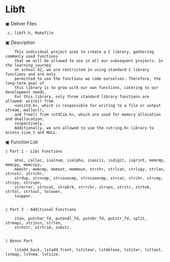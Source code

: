 # Libft

▣ Deliver Files

    .c, libft.h, Makefile


▣ Description

        This individual project aims to create a C library, gathering commonly used functions
        that we will be allowed to use in all our subsequent projects. In the learning journey 
        at school 42, we are restricted in using standard C library functions and are only
        permitted to use the functions we code ourselves. Therefore, the long-term goal of 
        this library is to grow with our own functions, catering to our development needs.
        For this library, only three standard library functions are allowed: write() from 
        <unistd.h>, which is responsible for writing to a file or output stream, malloc(), 
        and free() from <stdlib.h>, which are used for memory allocation and deallocation, 
        respectively.
        Additionally, we are allowed to use the <string.h> library to access size_t and NULL.


▣ Function List

    ◊ Part 1 - Libc Functions 

        atoi, calloc, isalnum, isalpha, isascii, isdigit, isprint, memcmp, memcpy, memccpy, 
        memchr, memcmp, memset, memmove, strchr, strlcat, strlcpy, strlen, strnstr, strrchr,
        strdup, strncmp, strcasecmp, strncasecmp, strcat, strchr, strcmp, strcpy, strcspn,
        strerror, strncat, strpbrk, strrchr, strspn, strstr, strtok, strtol, strtoul, tolower, 
        toupper.


    ◊ Part 2 - Additional Functions  

        itoa, putchar_fd, putendl_fd, putnbr_fd, putstr_fd, split, strmapi, strjoin, strlen, 
        strnstr, strtrim, substr.


    ◊ Bonus Part

        lstadd_back, lstadd_front, lstclear, lstdelone, lstiter, lstlast, lstmap, lstnew, lstsize. 






